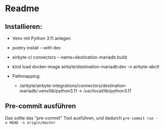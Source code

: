 # Readme

## Installieren:

- Venv mit Python 3.11 anlegen
- poetry install --with dev
- airbyte-ci connectors --name=destination-mariadb build
- kind load docker-image airbyte/destination-mariadb:dev -n airbyte-abctl

- Pathmapping:
  - <your path>/airbyte/airbyte-integrations/connectors/destination-mariadb/.venv/lib/python3.11 -> /usr/local/lib/python3.11


## Pre-commit ausführen
Das sollte das "pre-commit" Tool ausführen, und dadurch 
`pre-commit run -o HEAD -s origin/master`

